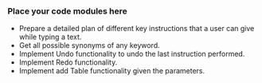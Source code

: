 ### Place your code modules here
* Prepare a detailed plan of different key instructions that a user can give while typing a text.
* Get all possible synonyms of any keyword.
* Implement Undo functionality to undo the last instruction performed.
* Implement Redo functionality.
* Implement add Table functionality given the parameters.
